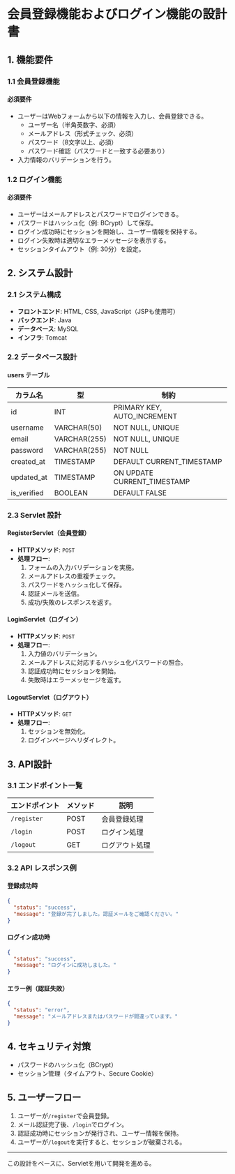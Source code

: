 # **会員登録機能およびログイン機能の設計書**

## **1. 機能要件**

### **1.1 会員登録機能**

#### **必須要件**

- ユーザーはWebフォームから以下の情報を入力し、会員登録できる。
  - ユーザー名（半角英数字、必須）
  - メールアドレス（形式チェック、必須）
  - パスワード（8文字以上、必須）
  - パスワード確認（パスワードと一致する必要あり）
- 入力情報のバリデーションを行う。

### **1.2 ログイン機能**

#### **必須要件**

- ユーザーはメールアドレスとパスワードでログインできる。
- パスワードはハッシュ化（例: BCrypt）して保存。
- ログイン成功時にセッションを開始し、ユーザー情報を保持する。
- ログイン失敗時は適切なエラーメッセージを表示する。
- セッションタイムアウト（例: 30分）を設定。

## **2. システム設計**

### **2.1 システム構成**

- **フロントエンド**: HTML, CSS, JavaScript（JSPも使用可）
- **バックエンド**: Java
- **データベース**: MySQL
- **インフラ**: Tomcat

### **2.2 データベース設計**

#### **users テーブル**

| カラム名       | 型              | 制約                        |
|--------------|---------------|---------------------------|
| id           | INT           | PRIMARY KEY, AUTO_INCREMENT |
| username     | VARCHAR(50)   | NOT NULL, UNIQUE         |
| email        | VARCHAR(255)  | NOT NULL, UNIQUE         |
| password     | VARCHAR(255)  | NOT NULL                 |
| created_at   | TIMESTAMP     | DEFAULT CURRENT_TIMESTAMP |
| updated_at   | TIMESTAMP     | ON UPDATE CURRENT_TIMESTAMP |
| is_verified  | BOOLEAN       | DEFAULT FALSE             |

### **2.3 Servlet 設計**

#### **RegisterServlet**（会員登録）

- **HTTPメソッド**: `POST`
- **処理フロー**:
  1. フォームの入力バリデーションを実施。
  2. メールアドレスの重複チェック。
  3. パスワードをハッシュ化して保存。
  4. 認証メールを送信。
  5. 成功/失敗のレスポンスを返す。

#### **LoginServlet**（ログイン）

- **HTTPメソッド**: `POST`
- **処理フロー**:
  1. 入力値のバリデーション。
  2. メールアドレスに対応するハッシュ化パスワードの照合。
  3. 認証成功時にセッションを開始。
  4. 失敗時はエラーメッセージを返す。

#### **LogoutServlet**（ログアウト）

- **HTTPメソッド**: `GET`
- **処理フロー**:
  1. セッションを無効化。
  2. ログインページへリダイレクト。

## **3. API設計**

### **3.1 エンドポイント一覧**

| エンドポイント | メソッド | 説明 |
|--------------|--------|------|
| `/register` | POST   | 会員登録処理 |
| `/login`    | POST   | ログイン処理 |
| `/logout`   | GET    | ログアウト処理 |

### **3.2 API レスポンス例**

#### **登録成功時**

```json
{
  "status": "success",
  "message": "登録が完了しました。認証メールをご確認ください。"
}
```

#### **ログイン成功時**

```json
{
  "status": "success",
  "message": "ログインに成功しました。"
}
```

#### **エラー例（認証失敗）**

```json
{
  "status": "error",
  "message": "メールアドレスまたはパスワードが間違っています。"
}
```

## **4. セキュリティ対策**

- パスワードのハッシュ化（BCrypt）
- セッション管理（タイムアウト、Secure Cookie）

## **5. ユーザーフロー**

1. ユーザーが`/register`で会員登録。
2. メール認証完了後、`/login`でログイン。
3. 認証成功時にセッションが発行され、ユーザー情報を保持。
4. ユーザーが`/logout`を実行すると、セッションが破棄される。

---

この設計をベースに、Servletを用いて開発を進める。
